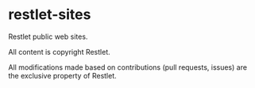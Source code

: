 restlet-sites
=============

Restlet public web sites.

All content is copyright Restlet. 

All modifications made based on contributions (pull requests, issues) are the exclusive property of Restlet.
